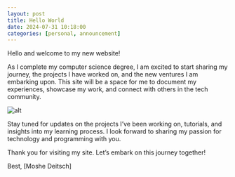```yaml
---
layout: post
title: Hello World
date: 2024-07-31 10:18:00
categories: [personal, announcement]
---
```


Hello and welcome to my new website!

As I complete my computer science degree, I am excited to start sharing my journey, the projects I have worked on, and the new ventures I am embarking upon. This site will be a space for me to document my experiences, showcase my work, and connect with others in the tech community.

![alt](https://fastly.picsum.photos/id/866/536/354.jpg?hmac=tGofDTV7tl2rprappPzKFiZ9vDh5MKj39oa2D--gqhA)

Stay tuned for updates on the projects I’ve been working on, tutorials, and insights into my learning process. I look forward to sharing my passion for technology and programming with you.

Thank you for visiting my site. Let’s embark on this journey together!

Best,
[Moshe Deitsch]
